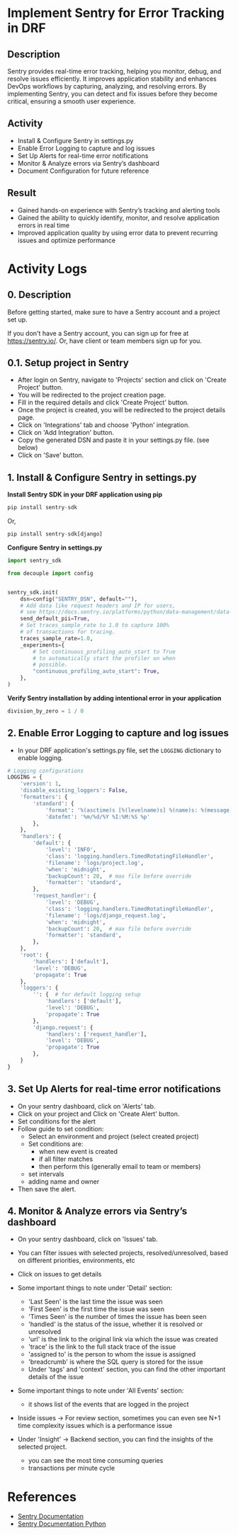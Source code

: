 # Implement Sentry for Error Tracking in DRF

## Description

Sentry provides real-time error tracking, helping you monitor, debug, and resolve issues efficiently. It improves application stability and enhances DevOps workflows by capturing, analyzing, and resolving errors. By implementing Sentry, you can detect and fix issues before they become critical, ensuring a smooth user experience.

## Activity

- Install & Configure Sentry in settings.py
- Enable Error Logging to capture and log issues
- Set Up Alerts for real-time error notifications
- Monitor & Analyze errors via Sentry’s dashboard
- Document Configuration for future reference

## Result

- Gained hands-on experience with Sentry’s tracking and alerting tools
- Gained the ability to quickly identify, monitor, and resolve application errors in real time
- Improved application quality by using error data to prevent recurring issues and optimize performance


# Activity Logs

## 0. Description

Before getting started, make sure to have a Sentry account and a project set up.

If you don't have a Sentry account, you can sign up for free at https://sentry.io/. Or, have client or team members sign up for you.

## 0.1. Setup project in Sentry

- After login on Sentry, navigate to 'Projects' section and click on 'Create Project' button.
- You will be redirected to the project creation page.
- Fill in the required details and click 'Create Project' button.
- Once the project is created, you will be redirected to the project details page.
- Click on 'Integrations' tab and choose 'Python' integration.
- Click on 'Add Integration' button.
- Copy the generated DSN and paste it in your settings.py file. (see below)
- Click on 'Save' button.


## 1. Install & Configure Sentry in settings.py

**Install Sentry SDK in your DRF application using pip**

```python
pip install sentry-sdk
```

Or,

```python
pip install sentry-sdk[django]
```

**Configure Sentry in settings.py**

```python
import sentry_sdk

from decouple import config


sentry_sdk.init(
    dsn=config("SENTRY_DSN", default=""),
    # Add data like request headers and IP for users,
    # see https://docs.sentry.io/platforms/python/data-management/data-collected/ for more info
    send_default_pii=True,
    # Set traces_sample_rate to 1.0 to capture 100%
    # of transactions for tracing.
    traces_sample_rate=1.0,
    _experiments={
        # Set continuous_profiling_auto_start to True
        # to automatically start the profiler on when
        # possible.
        "continuous_profiling_auto_start": True,
    },
)
```

**Verify Sentry installation by adding intentional error in your application**

```python
division_by_zero = 1 / 0
```


## 2. Enable Error Logging to capture and log issues

- In your DRF application's settings.py file, set the `LOGGING` dictionary to enable logging.

```python
# Logging configurations
LOGGING = {
    'version': 1,
    'disable_existing_loggers': False,
    'formatters': {
        'standard': {
            'format': '%(asctime)s [%(levelname)s] %(name)s: %(message)s',
            'datefmt': '%m/%d/%Y %I:%M:%S %p'
        },
    },
    'handlers': {
        'default': {
            'level': 'INFO',
            'class': 'logging.handlers.TimedRotatingFileHandler',
            'filename': 'logs/project.log',
            'when': 'midnight',
            'backupCount': 20,  # max file before override
            'formatter': 'standard',
        },
        'request_handler': {
            'level': 'DEBUG',
            'class': 'logging.handlers.TimedRotatingFileHandler',
            'filename': 'logs/django_request.log',
            'when': 'midnight',
            'backupCount': 20,  # max file before override
            'formatter': 'standard',
        },
    },
    'root': {
        'handlers': ['default'],
        'level': 'DEBUG',
        'propagate': True
    },
    'loggers': {
        '': {  # for default logging setup
            'handlers': ['default'],
            'level': 'DEBUG',
            'propagate': True
        },
        'django.request': {
            'handlers': ['request_handler'],
            'level': 'DEBUG',
            'propagate': True
        },
    }
}
```

## 3. Set Up Alerts for real-time error notifications

- On your sentry dashboard, click on 'Alerts' tab.
- Click on your project and Click on 'Create Alert' button.
- Set conditions for the alert
- Follow guide to set condition:
    - Select an environment and project (select created project)
    - Set conditions are:
        - when new event is created
        - if all filter matches
        - then perform this (generally email to team or members)
    - set intervals
    - adding name and owner
- Then save the alert.

## 4. Monitor & Analyze errors via Sentry’s dashboard

- On your sentry dashboard, click on 'Issues' tab.
- You can filter issues with selected projects, resolved/unresolved, based on different priorities, environments, etc
- Click on issues to get details
- Some important things to note under 'Detail' section:
    - 'Last Seen' is the last time the issue was seen
    - 'First Seen' is the first time the issue was seen
    - 'Times Seen' is the number of times the issue has been seen
    - 'handled' is the status of the issue, whether it is resolved or unresolved
    - 'url' is the link to the original link via which the issue was created
    - 'trace' is the link to the full stack trace of the issue
    - 'assigned to' is the person to whom the issue is assigned
    - 'breadcrumb' is where the SQL query is stored for the issue
    - Under 'tags' and 'context' section, you can find the other important details of the issue
- Some important things to note under 'All Events' section:
    - it shows list of the events that are logged in the project
- Inside issues -> For review section, sometimes you can even see N+1 time complexity issues which is a performance issue

- Under 'Insight' -> Backend section, you can find the insights of the selected project.
    - you can see the most time consuming queries
    - transactions per minute cycle


# References

- [Sentry Documentation](https://docs.sentry.io/)
- [Sentry Documentation Python](https://docs.sentry.io/platforms/python/)
